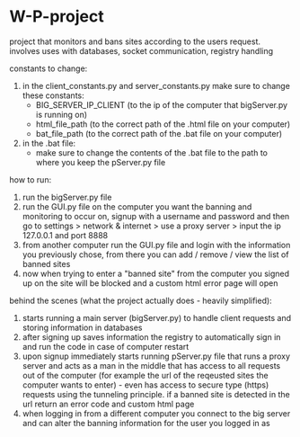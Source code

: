 # W-P-project
project that monitors and bans sites according to the users request. involves uses with databases, socket communication, registry handling

constants to change:
1. in the client_constants.py and server_constants.py make sure to change these constants:
   - BIG_SERVER_IP_CLIENT (to the ip of the computer that bigServer.py is running on)
   - html_file_path (to the correct path of the .html file on your computer)
   - bat_file_path (to the correct path of the .bat file on your computer)
2. in the .bat file:
   - make sure to change the contents of the .bat file to the path to where you keep the pServer.py file

how to run:
1. run the bigServer.py file
2. run the GUI.py file on the computer you want the banning and monitoring to occur on, signup with a username and password and then go to settings > network & internet > use a proxy server > input the ip 127.0.0.1 and port 8888
3. from another computer run the GUI.py file and login with the information you previously chose, from there you can add / remove / view the list of banned sites
4. now when trying to enter a "banned site" from the computer you signed up on the site will be blocked and a custom html error page will open

behind the scenes (what the project actually does - heavily simplified):
1. starts running a main server (bigServer.py) to handle client requests and storing information in databases
2. after signing up saves information the registry to automatically sign in and run the code in case of computer restart
3. upon signup immediately starts running pServer.py file that runs a proxy server and acts as a man in the middle that has access to all requests out of the computer (for example the url of the reqeusted sites the computer wants to enter) - even has access to secure type (https) requests using the tunneling principle. if a banned site is detected in the url return an error code and custom html page
4. when logging in from a different computer you connect to the big server and can alter the banning information for the user you logged in as
